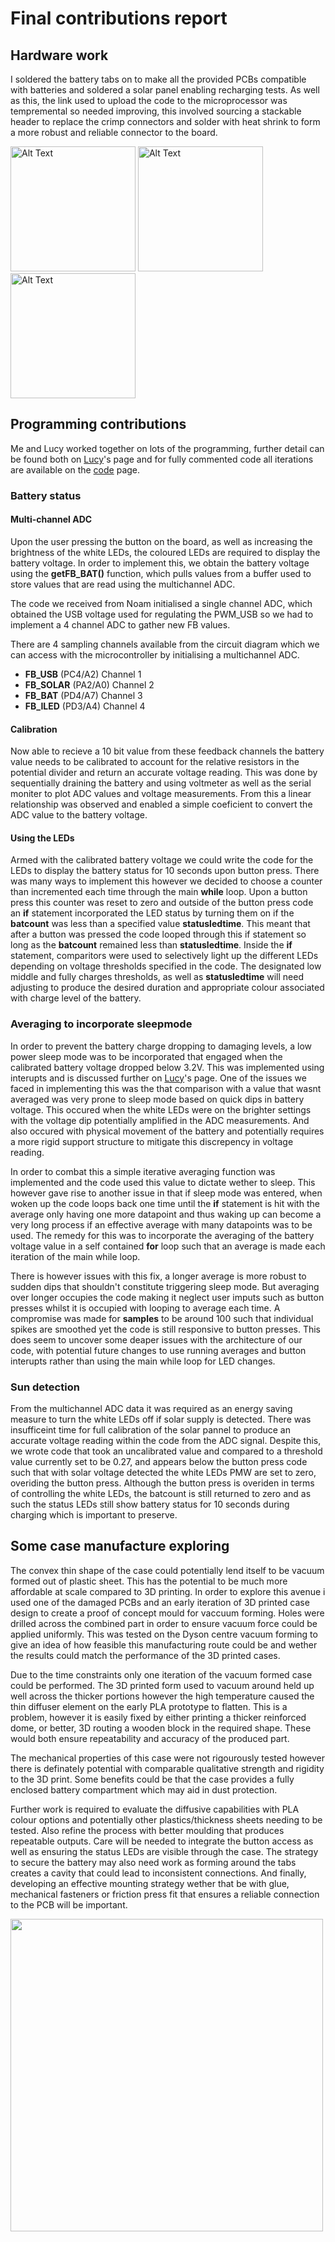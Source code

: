 # Final contributions report   


## Hardware work
I soldered the battery tabs on to make all the provided PCBs compatible with batteries and soldered a solar panel enabling recharging tests. As well as this, the link used to upload the code to the microprocessor was tempremental so needed improving, this involved sourcing a stackable header to replace the crimp connectors and solder with heat shrink to form a more robust and reliable connector to the board.

<img src="https://github.com/user-attachments/assets/10359e71-8a03-48a1-8b19-658339ee1749" alt="Alt Text" width = "200" height = "auto" > 
<img src="https://github.com/user-attachments/assets/40b017b3-633a-459c-94f5-c3fb7f206591" alt="Alt Text" width = "200" height = "auto" > 
<img src="https://github.com/user-attachments/assets/f2514679-2f2c-4216-b054-9af071d4101a" alt="Alt Text" width = "200" height = "auto" > 

## Programming contributions 
Me and Lucy worked together on lots of the programming, further detail can be found both on [Lucy](Lucy)'s page and for fully commented code all iterations are available on the [code](code) page.
### Battery status 
#### Multi-channel ADC
Upon the user pressing the button on the board, as well as increasing the brightness of the white LEDs, the coloured LEDs are required to display the battery voltage. In order to implement this, we obtain the battery voltage using the **getFB_BAT()** function, which pulls values from a buffer used to store values that are read using the multichannel ADC. 

The code we received from Noam initialised a single channel ADC, which obtained the USB voltage used for regulating the PWM_USB so we had to implement a 4 channel ADC to gather new FB values. 

There are 4 sampling channels available from the circuit diagram which we can access with the microcontroller by initialising a multichannel ADC. 
  - **FB_USB** (PC4/A2) Channel 1
  - **FB_SOLAR** (PA2/A0) Channel 2
  - **FB_BAT** (PD4/A7) Channel 3
  - **FB_ILED** (PD3/A4) Channel 4
    
#### Calibration
Now able to recieve a 10 bit value from these feedback channels the battery value needs to be calibrated to account for the relative resistors in the potential divider and return an accurate voltage reading. This was done by sequentially draining the battery and using voltmeter as well as the serial moniter to plot ADC values and voltage measurements. From this a linear relationship was observed and enabled a simple coeficient to convert the ADC value to the battery voltage. 

#### Using the LEDs 
Armed with the calibrated battery voltage we could write the code for the LEDs to display the battery status for 10 seconds upon button press. There was many ways to implement this however we decided to choose a counter than incremented each time through the main **while** loop. Upon a button press this counter was reset to zero and outside of the button press code an **if** statement incorporated the LED status by turning them on if the **batcount** was less than a specified value **statusledtime**. This meant that after a button was pressed the code looped through this if statement so long as the **batcount** remained less than **statusledtime**. Inside the **if** statement, comparitors were used to selectively light up the different LEDs depending on voltage thresholds specified in the code. The designated low middle and fully charges thresholds, as well as **statusledtime** will need adjusting to produce the desired duration and appropriate colour associated with charge level of the battery.

### Averaging to incorporate sleepmode 
In order to prevent the battery charge dropping to damaging levels, a low power sleep mode was to be incorporated that engaged when the calibrated battery voltage dropped below 3.2V. This was implemented using interupts and is discussed further on [Lucy](Lucy)'s page. One of the issues we faced in implementing this was the that comparison with a value that wasnt averaged was very prone to sleep mode based on quick dips in battery voltage. This occured when the white LEDs were on the brighter settings with the voltage dip potentially amplified in the ADC measurements. And also occured with physical movement of the battery and potentially requires a more rigid support structure to mitigate this discrepency in voltage reading.

In order to combat this a simple iterative averaging function was implemented and the code used this value to dictate wether to sleep. This however gave rise to another issue in that if sleep mode was entered, when woken up the code loops back one time until the **if** statement is hit with the average only having one more datapoint and thus waking up can become a very long process if an effective average with many datapoints was to be used. The remedy for this was to incorporate the averaging of the battery voltage value in a self contained **for** loop such that an average is made each iteration of the main while loop.

There is however issues with this fix, a longer average is more robust to sudden dips that shouldn't constitute triggering sleep mode. But averaging over longer occupies the code making it neglect user imputs such as button presses whilst it is occupied with looping to average each time. A compromise was made for **samples** to be around 100 such that individual spikes are smoothed yet the code is still responsive to button presses. This does seem to uncover some deaper issues with the architecture of our code, with potential future changes to use running averages and button interupts rather than using the main while loop for LED changes. 

### Sun detection
From the multichannel ADC data it was required as an energy saving measure to turn the white LEDs off if solar supply is detected. There was insufficeint time for full calibration of the solar pannel to produce an accurate voltage reading within the code from the ADC signal. Despite this, we wrote code that took an uncalibrated value and compared to a threshold value currently set to be 0.27, and appears below the button press code such that with solar voltage detected the white LEDs PMW are set to zero, overiding the button press. Although the button press is overiden in terms of controlling the white LEDs, the batcount is still returned to zero and as such the status LEDs still show battery status for 10 seconds during charging which is important to preserve. 

## Some case manufacture exploring 
The convex thin shape of the case could potentially lend itself to be vacuum formed out of plastic sheet. This has the potential to be much more affordable at scale compared to 3D printing. In order to explore this avenue i used one of the damaged PCBs and an early iteration of 3D printed case design to create a proof of concept mould for vaccuum forming. Holes were drilled across the combined part in order to ensure vacuum force could be applied uniformly. This was tested on the Dyson centre vacuum forming to give an idea of how feasible this manufacturing route could be and wether the results could match the performance of the 3D printed cases. 

Due to the time constraints only one iteration of the vacuum formed case could be performed. The 3D printed form used to vacuum around held up well across the thicker portions however the high temperature caused the thin diffuser element on the early PLA prototype to flatten. This is a problem, however it is easily fixed by either printing a thicker reinforced dome, or better, 3D routing a wooden block in the required shape. These would both ensure repeatability and accuracy of the produced part.

The mechanical properties of this case were not rigourously tested however there is definately potential with comparable qualitative strength and rigidity to the 3D print. Some benefits could be that the case provides a fully enclosed battery compartment which may aid in dust protection.

Further work is required to evaluate the diffusive capabilities with PLA colour options and potentially other plastics/thickness sheets needing to be tested. Also refine the process with better moulding that produces repeatable outputs. Care will be needed to integrate the button access as well as ensuring the status LEDs are visible through the case. The strategy to secure the battery may also need work as forming around the tabs creates a cavity that could lead to inconsistent connections. And finally, developing an effective mounting strategy wether that be with glue, mechanical fasteners or friction press fit that ensures a reliable connection to the PCB will be important. 

<img src="https://github.com/user-attachments/assets/6edc0e43-20a9-4def-be17-9e4c2de4bff5" width="500"/>

